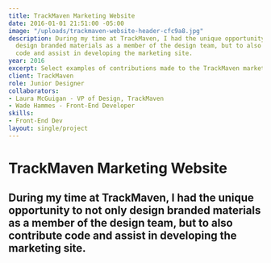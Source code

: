 ```yaml
---
title: TrackMaven Marketing Website
date: 2016-01-01 21:51:00 -05:00
image: "/uploads/trackmaven-website-header-cfc9a8.jpg"
description: During my time at TrackMaven, I had the unique opportunity to not only
  design branded materials as a member of the design team, but to also contribute
  code and assist in developing the marketing site.
year: 2016
excerpt: Select examples of contributions made to the TrackMaven marketing site.
client: TrackMaven
role: Junior Designer
collaborators:
- Laura McGuigan - VP of Design, TrackMaven
- Wade Hammes - Front-End Developer
skills:
- Front-End Dev
layout: single/project
---
```


# TrackMaven Marketing Website

## During my time at TrackMaven, I had the unique opportunity to not only design branded materials as a member of the design team, but to also contribute code and assist in developing the marketing site.